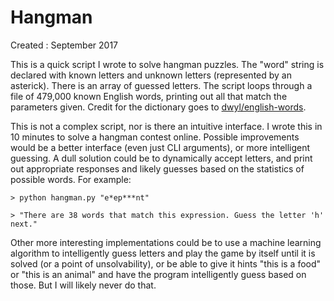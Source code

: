 # Hangman
Created : September 2017

This is a quick script I wrote to solve hangman puzzles. The "word" string is declared with known letters and unknown letters (represented by an asterick). There is an array of guessed letters. The script loops through a file of 479,000 known English words, printing out all that match the parameters given. Credit for the dictionary goes to [dwyl/english-words](https://github.com/dwyl/english-words).

This is not a complex script, nor is there an intuitive interface. I wrote this in 10 minutes to solve a hangman contest online. Possible improvements would be a better interface (even just CLI arguments), or more intelligent guessing. A dull solution could be to dynamically accept letters, and print out appropriate responses and likely guesses based on the statistics of possible words. For example:

`> python hangman.py "e*ep***nt"`

`> "There are 38 words that match this expression. Guess the letter 'h' next."`

Other more interesting implementations could be to use a machine learning algorithm to intelligently guess letters and play the game by itself until it is solved (or a point of unsolvability), or be able to give it hints "this is a food" or "this is an animal" and have the program intelligently guess based on those. But I will likely never do that.
